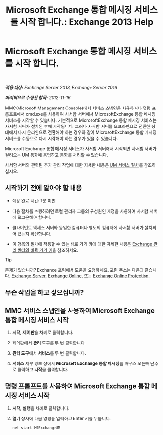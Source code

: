 ﻿---
title: 'Microsoft Exchange 통합 메시징 서비스를 시작 합니다.: Exchange 2013 Help'
TOCTitle: Microsoft Exchange 통합 메시징 서비스를 시작 합니다.
ms:assetid: b54008e6-172e-4435-8516-57cff740e89c
ms:mtpsurl: https://technet.microsoft.com/ko-kr/library/Bb124330(v=EXCHG.150)
ms:contentKeyID: 50556070
ms.date: 05/22/2018
mtps_version: v=EXCHG.150
ms.translationtype: MT
---

# Microsoft Exchange 통합 메시징 서비스를 시작 합니다.

 

_**적용 대상:** Exchange Server 2013, Exchange Server 2016_

_**마지막으로 수정된 항목:** 2012-11-16_

MMC(Microsoft Management Console)에서 서비스 스냅인을 사용하거나 명령 프롬프트에서 cmd.exe를 사용하여 사서함 서버에서 MicrosoftExchange 통합 메시징 서비스를 시작할 수 있습니다. 기본적으로 MicrosoftExchange 통합 메시징 서비스는 사서함 서버가 설치된 후에 시작됩니다. 그러나 사서함 서버를 오프라인으로 전환한 상태에서 다시 온라인으로 전환해야 하는 경우와 같이 MicrosoftExchange 통합 메시징 서비스를 수동으로 다시 시작해야 하는 경우가 있을 수 있습니다.

Microsoft Exchange 통합 메시징 서비스가 사서함 서버에서 시작되면 사서함 서버가 걸려오는 UM 통화에 응답하고 통화를 처리할 수 있습니다.

사서함 서버와 관련된 추가 관리 작업에 대한 자세한 내용은 [UM 서비스 절차](um-services-procedures-exchange-2013-help.md)를 참조하십시오.

## 시작하기 전에 알아야 할 내용

  - 예상 완료 시간: 1분 미만

  - 다음 절차를 수행하려면 로컬 관리자 그룹의 구성원인 계정을 사용하여 사서함 서버에 로그온해야 합니다.

  - 클라이언트 액세스 서버와 동일한 컴퓨터나 별도의 컴퓨터에 사서함 서버가 설치되어 있는지 확인합니다.

  - 이 항목의 절차에 적용할 수 있는 바로 가기 키에 대한 자세한 내용은 [Exchange 관리 센터의 바로 가기 키](keyboard-shortcuts-in-the-exchange-admin-center-exchange-online-protection-help.md)을 참조하세요.


> [!TIP]
> 문제가 있습니까? Exchange 포럼에서 도움을 요청하세요. 포럼 주소는 다음과 같습니다. <A href="https://go.microsoft.com/fwlink/p/?linkid=60612">Exchange Server</A>, <A href="https://go.microsoft.com/fwlink/p/?linkid=267542">Exchange Online</A>, 또는 <A href="https://go.microsoft.com/fwlink/p/?linkid=285351">Exchange Online Protection</A>.



## 무슨 작업을 하고 싶으십니까?

## MMC 서비스 스냅인을 사용하여 Microsoft Exchange 통합 메시징 서비스 시작

1.  **시작**, **제어판**을 차례로 클릭합니다.

2.  제어판에서 **관리 도구**를 두 번 클릭합니다.

3.  **관리 도구**에서 **서비스**를 두 번 클릭합니다.

4.  **서비스** 세부 정보 창에서 **Microsoft Exchange 통합 메시징**을 마우스 오른쪽 단추로 클릭하고 **시작**을 클릭합니다.

## 명령 프롬프트를 사용하여 Microsoft Exchange 통합 메시징 서비스 시작

1.  **시작**, **실행**을 차례로 클릭합니다.

2.  **열기** 상자에 다음 명령을 입력하고 Enter 키를 누릅니다.
    
        net start MSExchangeUM

